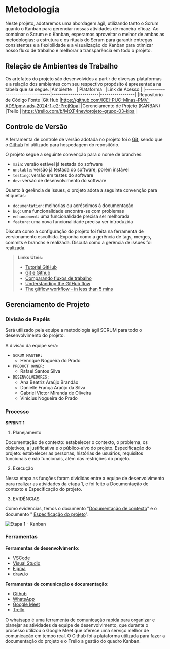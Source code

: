 
# Metodologia

Neste projeto, adotaremos uma abordagem ágil, utilizando tanto o Scrum quanto o Kanban para gerenciar nossas atividades de maneira eficaz.
Ao combinar o Scrum e o Kanban, esperamos aproveitar o melhor de ambas as metodologias: a estrutura e os rituais do Scrum para garantir entregas consistentes e a flexibilidade e a visualização do Kanban para otimizar nosso fluxo de trabalho e melhorar a transparência em todo o projeto.

## Relação de Ambientes de Trabalho
Os artefatos do projeto são desenvolvidos a partir de diversas plataformas e a relação dos ambientes com seu respectivo propósito é apresentada na tabela que se segue.
|Ambiente                        | Plataforma            |Link de Acesso         |
|--------------------------------|-----------------------|-----------------|
|Repositório de Código Fonte      |Git Hub                |https://github.com/ICEI-PUC-Minas-PMV-ADS/pmv-ads-2024-1-e2-ProjKipa|
|Gerenciamento de Projeto (KANBAN)         |Trello         |  https://trello.com/b/MtXF4nev/projeto-grupo-03-kipa   |


## Controle de Versão

A ferramenta de controle de versão adotada no projeto foi o
[Git](https://git-scm.com/), sendo que o [Github](https://github.com)
foi utilizado para hospedagem do repositório.

O projeto segue a seguinte convenção para o nome de branches:

- `main`: versão estável já testada do software
- `unstable`: versão já testada do software, porém instável
- `testing`: versão em testes do software
- `dev`: versão de desenvolvimento do software

Quanto à gerência de issues, o projeto adota a seguinte convenção para
etiquetas:

- `documentation`: melhorias ou acréscimos à documentação
- `bug`: uma funcionalidade encontra-se com problemas
- `enhancement`: uma funcionalidade precisa ser melhorada
- `feature`: uma nova funcionalidade precisa ser introduzida

Discuta como a configuração do projeto foi feita na ferramenta de versionamento escolhida. Exponha como a gerência de tags, merges, commits e branchs é realizada. Discuta como a gerência de issues foi realizada.

> **Links Úteis**:
> - [Tutorial GitHub](https://guides.github.com/activities/hello-world/)
> - [Git e Github](https://www.youtube.com/playlist?list=PLHz_AreHm4dm7ZULPAmadvNhH6vk9oNZA)
>  - [Comparando fluxos de trabalho](https://www.atlassian.com/br/git/tutorials/comparing-workflows)
> - [Understanding the GitHub flow](https://guides.github.com/introduction/flow/)
> - [The gitflow workflow - in less than 5 mins](https://www.youtube.com/watch?v=1SXpE08hvGs)

## Gerenciamento de Projeto

### Divisão de Papéis

Será utilizado pela equipe a metodologia ágil SCRUM para todo o desenvolvimento do projeto.

A divisão da equipe será:

- `SCRUM MASTER:`
  - Henrique Nogueira do Prado
- `PRODUCT OWNER:`
  - Rafael Santos Silva 
- `DESENVOLVEDORES:`
  - Ana Beatriz Araújo Brandão
  - Danielle França Araújo da Silva
  - Gabriel Victor Miranda de Oliveira
  - Vinícius Nogueira do Prado
  
  
### Processo

**SPRINT 1**

  1. Planejamento
   
  Documentação de contexto: estabelecer o contexto, o problema, os objetivos, a justificativa e o público-alvo do projeto.
  Especificação do projeto: estabelecer as personas, histórias de usuários, requisitos funcionais e não funcionais, além das restrições do projeto.
  
  2. Execução
   
  Nessa etapa as funções foram divididas entre a equipe de desenvolvimento para realizar as atividades da etapa 1, e foi feito a Documentação de contexto e Especificação do projeto.

  3. EVIDÊNCIAS

  Como evidências, temos o documento "[Documentação de contexto](https://github.com/ICEI-PUC-Minas-PMV-ADS/pmv-ads-2024-1-e2-ProjKipa/blob/main/docs/01-Documentação%20de%20Contexto.md)" e o documento "      [Especificação do projeto](https://github.com/ICEI-PUC-Minas-PMV-ADS/pmv-ads-2024-1-e2-ProjKipa/blob/main/docs/02-Especificação%20do%20Projeto.md)".

  
  ![Etapa 1 - Kanban](https://github.com/ICEI-PUC-Minas-PMV-ADS/pmv-ads-2024-1-e2-ProjKipa/assets/48370523/cda957f5-a266-4853-bdd0-e466b3a4d1f2)




### Ferramentas

**Ferramentas de desenvolvimento**:

- [VSCode](https://code.visualstudio.com)
- [Visual Studio](https://visualstudio.microsoft.com/pt-br/)
- [Figma](https://www.figma.com)
- [draw.io](https://app.diagrams.net)


  
 
**Ferramentas de comunicação e documentação**: 

- [Github](https://github.com/)
- [WhatsApp](https://whatsapp.com/)
- [Google Meet](https://meet.google.com)
- [Trello](https://trello.com)

O whatsapp é uma ferramenta de comunicação rapida para organizar e planejar as atividades da equipe de desenvolvimento, que durante o processo utilizou o Google Meet que oferece uma serviço melhor de comunicação em tempo real.
O Github foi a plataforma utilizada para fazer a documentação do projeto e o Trello a gestão do quadro Kanban.
